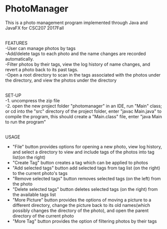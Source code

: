 # PhotoManager
This is a photo management program implemented through Java and JavaFX for CSC207 2017Fall<br /> <br /> 

FEATURES<br /> 
-User can manage photos by tags<br /> 
-Add/delete tags to each photo and the name changes are recorded automatically. <br /> 
-Filter photos by their tags, view the log history of name changes, and revert a photo back to its past tags. <br /> 
-Open a root directory to scan in the tags associated with the photos under the directory, and view the photos under the directory
<br /><br />  

SET-UP<br /> 
-1. uncompress the zip file<br />
-2. open the new project folder "photomanager" in an IDE, run "Main" class; or cd into the "src" directory of the project folder, enter "javac Main.java" to compile the program, this should create a "Main.class" file, enter "java Main to run the program"
<br /><br />

USAGE<br />
- "File" button provides options for opening a new photo, view log history, and select a directory to view and include tags of the photos into tag list(on the right)<br />
- "Create Tag" button creates a tag which can be applied to photos<br />
- "Add selected tags" button add selected tags from tag list (on the right) to the current photo's tags<br />
- "Remove selected tags" button removes selected tags (on the left) from the photo<br />
- "Delete selected tags" button deletes selected tags (on the right) from the available tags list<br />
- "More Picture" button provides the options of moving a picture to a different directory, change the picture back to its old names(which possibly changes the directory of the photo), and open the parent directory of the current photo<br />
- "More Tag" button provides the option of filtering photos by their tags<br />
